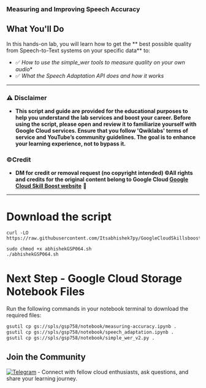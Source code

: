 


### Measuring and Improving Speech Accuracy



## What You'll Do  

In this hands-on lab, you will learn how to get the ** best possible quality from Speech-to-Text systems on your specific data** to:  

- ✅ *How to use the simple_wer tools to measure quality on your own audio**  
- ✅ *What the Speech Adaptation API does and how it works* 

---


### ⚠️ Disclaimer
- **This script and guide are provided for  the educational purposes to help you understand the lab services and boost your career. Before using the script, please open and review it to familiarize yourself with Google Cloud services. Ensure that you follow 'Qwiklabs' terms of service and YouTube’s community guidelines. The goal is to enhance your learning experience, not to bypass it.**

### ©Credit
- **DM for credit or removal request (no copyright intended) ©All rights and credits for the original content belong to Google Cloud [Google Cloud Skill Boost website](https://www.cloudskillsboost.google/)** 🙏

---
# Download the script

```
curl -LO https://raw.githubusercontent.com/Itsabhishek7py/GoogleCloudSkillsboost/refs/heads/main/Cloud%20IAM%3A%20Qwik%20Start/abhishekGSP064.sh

sudo chmod +x abhishekGSP064.sh
./abhishekGSP064.sh
```



# Next Step - Google Cloud Storage Notebook Files

Run the following commands in your notebook terminal to download the required files:

```bash
gsutil cp gs://spls/gsp758/notebook/measuring-accuracy.ipynb .
gsutil cp gs://spls/gsp758/notebook/speech_adaptation.ipynb .
gsutil cp gs://spls/gsp758/notebook/simple_wer_v2.py .
```



## Join the Community

[![Telegram](https://img.shields.io/badge/Join-Telegram_Group-blue?style=for-the-badge&logo=telegram)](https://t.me/+gBcgRTlZLyM4OGI1) - Connect with fellow cloud enthusiasts, ask questions, and share your learning journey.


